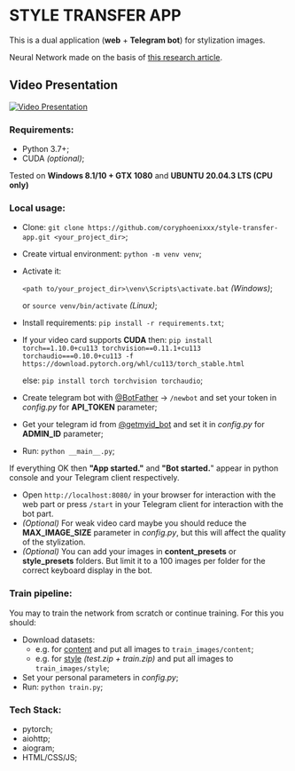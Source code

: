 # STYLE TRANSFER APP
This is a dual application (**web** + **Telegram bot**) for stylization images.

Neural Network made on the basis of [this research article](https://arxiv.org/pdf/1812.02342.pdf).

## Video Presentation
[![Video Presentation](https://i.ibb.co/mJj89Yc/1.jpg)](https://www.youtube.com/watch?v=_1MibTVd-T0 "Video Presentation")

### Requirements:
* Python 3.7+;
* CUDA *(optional)*;
  
Tested on **Windows 8.1/10 + GTX 1080** and **UBUNTU 20.04.3 LTS (CPU only)**

### Local usage:
* Сlone: `git clone https://github.com/coryphoenixxx/style-transfer-app.git <your_project_dir>`;
* Create virtual environment: `python -m venv venv`;
* Activate it: 
  
  `<path to/your_project_dir>\venv\Scripts\activate.bat` *(Windows)*;
  
  or `source venv/bin/activate` *(Linux)*;
* Install requirements: `pip install -r requirements.txt`;
* If your video card supports **CUDA** then: `pip install torch==1.10.0+cu113 torchvision==0.11.1+cu113 torchaudio===0.10.0+cu113 -f https://download.pytorch.org/whl/cu113/torch_stable.html`

    else: `pip install torch torchvision torchaudio`;
* Create telegram bot with [@BotFather](https://t.me/BotFather) -> `/newbot` and set your token in *config.py* for **API_TOKEN** parameter;
* Get your telegram id from [@getmyid_bot](https://t.me/getmyid_bot) and set it in *config.py* for **ADMIN_ID** parameter;
* Run: `python __main__.py`;

If everything OK then **"App started."** and **"Bot started.**" appear in python console and your Telegram client respectively.  

* Open `http://localhost:8080/` in your browser for interaction with the web part or press `/start` in your Telegram client for interaction with the bot part.
* *(Optional)* For weak video card maybe you should reduce the **MAX_IMAGE_SIZE** parameter in *config.py*, but this will affect the quality of the stylization.
* *(Optional)* You can add your images in **content_presets** or **style_presets** folders. But limit it to a 100 images per folder for the correct keyboard display in the bot.

### Train pipeline:
You may to train the network from scratch or continue training. For this you should:
* Download datasets:
  * e.g. for [content](http://images.cocodataset.org/zips/train2017.zip) and put all images to `train_images/content`;
  * e.g. for [style](https://www.kaggle.com/c/painter-by-numbers/data) *(test.zip + train.zip)* and put all images to `train_images/style`;
* Set your personal parameters in *config.py*;
* Run: `python train.py`;
  

### Tech Stack:
* pytorch;
* aiohttp;
* aiogram;
* HTML/CSS/JS;



